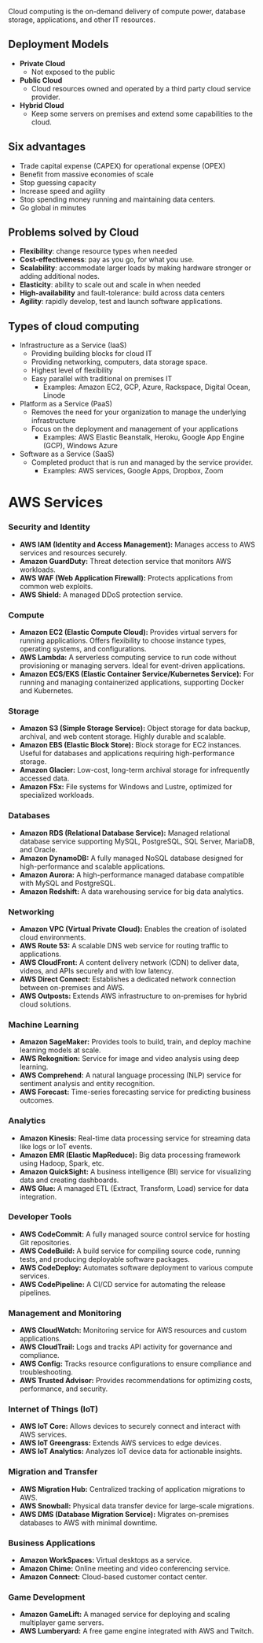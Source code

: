 Cloud computing is the on-demand delivery of compute power, database storage, applications, and other IT resources.

## Deployment Models
- **Private Cloud**
	- Not exposed to the public
- **Public Cloud**
	- Cloud resources owned and operated by a third party cloud service provider.
- **Hybrid Cloud**
	- Keep some servers on premises and extend some capabilities to the cloud.

## Six advantages
- Trade capital expense (CAPEX) for operational expense (OPEX)
- Benefit from massive economies of scale
- Stop guessing capacity
- Increase speed and agility
- Stop spending money running and maintaining data centers.
- Go global in minutes

## Problems solved by Cloud
- **Flexibility**: change resource types when needed
- **Cost-effectiveness**: pay as you go, for what you use.
- **Scalability**: accommodate larger loads by making hardware stronger or adding additional nodes.
- **Elasticity**: ability to scale out and scale in when needed
- **High-availability** and fault-tolerance: build across data centers
- **Agility**: rapidly develop, test and launch software applications.

## Types of cloud computing
- Infrastructure as a Service (IaaS)
	- Providing building blocks for cloud IT
	- Providing networking, computers, data storage space.
	- Highest level of flexibility
	- Easy parallel with traditional on premises IT
		- Examples: Amazon EC2, GCP, Azure, Rackspace, Digital Ocean, Linode
- Platform as a Service (PaaS)
	- Removes the need for your organization to manage the underlying infrastructure
	- Focus on the deployment and management of your applications
		- Examples: AWS Elastic Beanstalk, Heroku, Google App Engine (GCP), Windows Azure
- Software as a Service (SaaS)
	- Completed product that is run and managed by the service provider.
		- Examples: AWS services, Google Apps, Dropbox, Zoom

# AWS Services

### Security and Identity
- **AWS IAM (Identity and Access Management):** Manages access to AWS services and resources securely.
- **Amazon GuardDuty:** Threat detection service that monitors AWS workloads.
- **AWS WAF (Web Application Firewall):** Protects applications from common web exploits.
- **AWS Shield:** A managed DDoS protection service.
### Compute
- **Amazon EC2 (Elastic Compute Cloud):** Provides virtual servers for running applications. Offers flexibility to choose instance types, operating systems, and configurations.
- **AWS Lambda:** A serverless computing service to run code without provisioning or managing servers. Ideal for event-driven applications.
- **Amazon ECS/EKS (Elastic Container Service/Kubernetes Service):** For running and managing containerized applications, supporting Docker and Kubernetes.

### Storage
- **Amazon S3 (Simple Storage Service):** Object storage for data backup, archival, and web content storage. Highly durable and scalable.
- **Amazon EBS (Elastic Block Store):** Block storage for EC2 instances. Useful for databases and applications requiring high-performance storage.
- **Amazon Glacier:** Low-cost, long-term archival storage for infrequently accessed data.
- **Amazon FSx:** File systems for Windows and Lustre, optimized for specialized workloads.

### Databases
- **Amazon RDS (Relational Database Service):** Managed relational database service supporting MySQL, PostgreSQL, SQL Server, MariaDB, and Oracle.
- **Amazon DynamoDB:** A fully managed NoSQL database designed for high-performance and scalable applications.
- **Amazon Aurora:** A high-performance managed database compatible with MySQL and PostgreSQL.
- **Amazon Redshift:** A data warehousing service for big data analytics.

### Networking
- **Amazon VPC (Virtual Private Cloud):** Enables the creation of isolated cloud environments.
- **AWS Route 53:** A scalable DNS web service for routing traffic to applications.
- **AWS CloudFront:** A content delivery network (CDN) to deliver data, videos, and APIs securely and with low latency.
- **AWS Direct Connect:** Establishes a dedicated network connection between on-premises and AWS.
- **AWS Outposts:** Extends AWS infrastructure to on-premises for hybrid cloud solutions.

### Machine Learning
- **Amazon SageMaker:** Provides tools to build, train, and deploy machine learning models at scale.
- **AWS Rekognition:** Service for image and video analysis using deep learning.
- **AWS Comprehend:** A natural language processing (NLP) service for sentiment analysis and entity recognition.
- **AWS Forecast:** Time-series forecasting service for predicting business outcomes.

### Analytics
- **Amazon Kinesis:** Real-time data processing service for streaming data like logs or IoT events.
- **Amazon EMR (Elastic MapReduce):** Big data processing framework using Hadoop, Spark, etc.
- **Amazon QuickSight:** A business intelligence (BI) service for visualizing data and creating dashboards.
- **AWS Glue:** A managed ETL (Extract, Transform, Load) service for data integration.

### Developer Tools
- **AWS CodeCommit:** A fully managed source control service for hosting Git repositories.
- **AWS CodeBuild:** A build service for compiling source code, running tests, and producing deployable software packages.
- **AWS CodeDeploy:** Automates software deployment to various compute services.
- **AWS CodePipeline:** A CI/CD service for automating the release pipelines.

### Management and Monitoring
- **AWS CloudWatch:** Monitoring service for AWS resources and custom applications.
- **AWS CloudTrail:** Logs and tracks API activity for governance and compliance.
- **AWS Config:** Tracks resource configurations to ensure compliance and troubleshooting.
- **AWS Trusted Advisor:** Provides recommendations for optimizing costs, performance, and security.

### Internet of Things (IoT)
- **AWS IoT Core:** Allows devices to securely connect and interact with AWS services.
- **AWS IoT Greengrass:** Extends AWS services to edge devices.
- **AWS IoT Analytics:** Analyzes IoT device data for actionable insights.

### Migration and Transfer
- **AWS Migration Hub:** Centralized tracking of application migrations to AWS.
- **AWS Snowball:** Physical data transfer device for large-scale migrations.
- **AWS DMS (Database Migration Service):** Migrates on-premises databases to AWS with minimal downtime.

### Business Applications
- **Amazon WorkSpaces:** Virtual desktops as a service.
- **Amazon Chime:** Online meeting and video conferencing service.
- **Amazon Connect:** Cloud-based customer contact center.

### Game Development
- **Amazon GameLift:** A managed service for deploying and scaling multiplayer game servers.
- **AWS Lumberyard:** A free game engine integrated with AWS and Twitch.